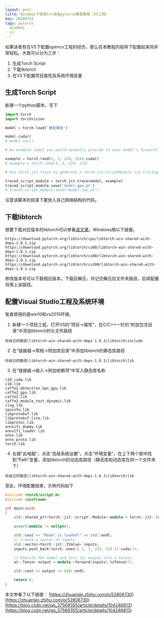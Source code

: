 ```yaml
---
layout: post
title: Windows下使用C++调用pytorch模型教程（VS工程）
key: 20200703
tags: pytorch
  windows
  vs
---
```


如果读者有在VS下配置opencv工程的经历，那么在本教程的指导下配置起来将非常轻松。大致可以分为三步：
1. 生成Torch Script
2. 下载libtorch
3. 在VS下配置项目属性及系统环境变量

## 生成Torch Script
新建一个python脚本，写下
```py
import torch
import torchvision

model = torch.load('模型路径')

model.cuda()
# model.cpu()

# An example input you would normally provide to your model's forward() method.

example = torch.rand(1, 3, 224, 224).cuda()
# example = torch.rand(1, 3, 224, 224)

# Use torch.jit.trace to generate a torch.jit.ScriptModule via tracing.

traced_script_module = torch.jit.trace(model, example)
traced_script_module.save('model-gpu.pt')
# traced_script_module.save("model-cpu.pt")
```
注意该脚本的目录下要放入自己网络结构的代码。

## 下载libtorch
想要下载对应版本的libtorch可以参看[该文章](https://blog.csdn.net/qq_37569355/article/details/104246813)。Windows用以下链接。
```
https://download.pytorch.org/libtorch/cpu/libtorch-win-shared-with-deps-1.0.1.zip
https://download.pytorch.org/libtorch/cu80/libtorch-win-shared-with-deps-1.0.1.zip
https://download.pytorch.org/libtorch/cu90/libtorch-win-shared-with-deps-1.0.1.zip
https://download.pytorch.org/libtorch/cu100/libtorch-win-shared-with-deps-1.0.1.zip
```
修改版本号可以下载相应版本。下载后解压，并记住解压后文件夹路径，后续配置将用上该路径。

## 配置Visual Studio工程及系统环境
笔者使用的是win10和vs2015环境。
1. 新建一个项目工程，打开VS的“项目->属性”，在C/C++一栏的“附加包含目录”中添加libtorch的头文件路径
```
你自己的路径\libtorch-win-shared-with-deps-1.0.1\libtorch\include
```
2. 在“链接器->常规->附加库目录”中添加libtorch的静态库路径
```
你自己的路径\libtorch-win-shared-with-deps-1.0.1\libtorch\lib
```
3. 在“链接器->输入->附加依赖项”中写入静态库名称
```
c10_cuda.lib
c10.lib
caffe2_detectron_ops_gpu.lib
caffe2_gpu.lib
caffe2.lib
caffe2_module_test_dynamic.lib
clog.lib
cpuinfo.lib
libprotobuf.lib
libprotobuf-lite.lib
libprotoc.lib
onnxifi_dummy.lib
onnxifi_loader.lib
onnx.lib
onnx_proto.lib
torch.lib
```
4. 右键“此电脑”，点击“高级系统设置”，点击“环境变量”，在上下两个框中找到“Path”变量，添加libtorch的动态库路径（静态库和动态库在同一个文件夹下）
```
你自己的路径\libtorch-win-shared-with-deps-1.0.1\libtorch\lib
```
至此，环境配置结束，示例代码如下

```cpp
#include <torch/script.h>
#include <iostream>

int main(void)
{
	std::shared_ptr<torch::jit::script::Module> module = torch::jit::load("model-gpu.pt");
	
	assert(module != nullptr);

	std::cout << "Model is loaded!" << std::endl;
	// Create a vector of inputs.
	std::vector<torch::jit::IValue> inputs;
	inputs.push_back(torch::ones({ 1, 3, 224, 224 }).cuda());

	// Execute the model and turn its output into a tensor.
	at::Tensor output = module->forward(inputs).toTensor();

	std::cout << output << std::endl;

	return 0;
}
```
本文参看了以下链接：
[https://zhuanlan.zhihu.com/p/52806730](https://zhuanlan.zhihu.com/p/52806730)
[https://blog.csdn.net/qq_37569355/article/details/104246813](https://blog.csdn.net/qq_37569355/article/details/104246813)
